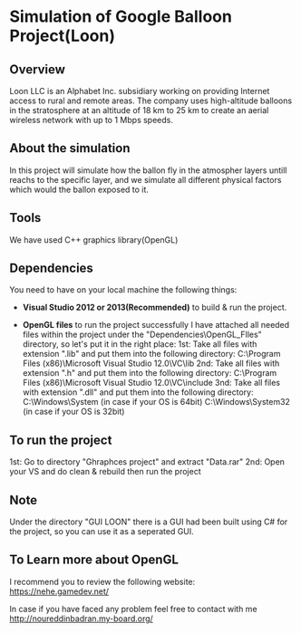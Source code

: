 # Simulation of Google Balloon Project(Loon)
## Overview
 Loon LLC is an Alphabet Inc. subsidiary working on providing Internet access to rural and remote areas. The company uses high-altitude balloons in the stratosphere at an altitude of 18 km to 25 km to create an aerial wireless network with up to 1 Mbps speeds.
 
## About the simulation
In this project will simulate how the ballon fly in the atmospher layers untill reachs to the specific layer, and we simulate all different physical factors which would the ballon exposed to it.

## Tools
We have used C++ graphics library(OpenGL)

## Dependencies
You need to have on your local machine the following things:

- **Visual Studio 2012 or 2013(Recommended)** to build & run the project.

- **OpenGL files** to run the project successfully
I have attached all needed files within the project under the "Dependencies\OpenGL_FIles" directory, so let's put it in the right place:
1st: Take all files with extension ".lib" and put them into the following directory:
    C:\Program Files (x86)\Microsoft Visual Studio 12.0\VC\lib
2nd: Take all files with extension ".h" and put them into the following directory:
    C:\Program Files (x86)\Microsoft Visual Studio 12.0\VC\include
3nd: Take all files with extension ".dll" and put them into the following directory:
    C:\Windows\System (in case if your OS is 64bit)
    C:\Windows\System32 (in case if your OS is 32bit)
  
## To run the project
  1st: Go to directory "Ghraphces  project" and extract "Data.rar"
  2nd: Open your VS and do clean & rebuild then run the project
  
## Note
  Under the directory "GUI LOON" there is a GUI had been built using C# for the project, so you can use it as a seperated GUI.

## To Learn more about OpenGL
  I recommend you to review the following website:
    https://nehe.gamedev.net/
    
 In case if you have faced any problem feel free to contact with me
  http://noureddinbadran.my-board.org/
